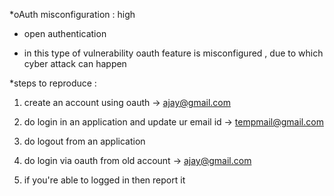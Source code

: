*oAuth misconfiguration : high


- open authentication

- in this type of vulnerability oauth feature is misconfigured , due to which cyber attack can happen


*steps to reproduce :

1. create an account using oauth -> ajay@gmail.com

2. do login in an application and update ur email id -> tempmail@gmail.com

3. do logout from an application

4. do login via oauth from old account -> ajay@gmail.com

5. if you're able to logged in then report it



